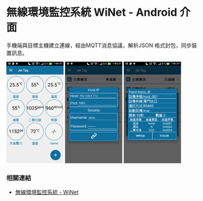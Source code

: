 無線環境監控系統 WiNet -  Android 介面
======
手機端與目標主機建立連線，經由MQTT消息協議，解析JSON 格式封包，同步裝置訊息。

<img src = '../assets/WiNet/android-monitor.png' width="30%">

<img src = '../assets/WiNet/android-mqtt.png' width="30%">

<img src = '../assets/WiNet/android-device.png' width="30%">

### 相關連結
+ [無線環境監控系統 - WiNet](WiNet.md)